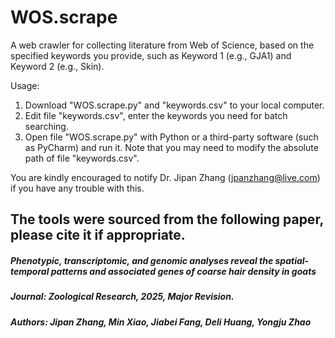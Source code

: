 # WOS.scrape
A web crawler for collecting literature from Web of Science, based on the specified keywords you provide, such as Keyword 1 (e.g., GJA1) and Keyword 2 (e.g., Skin).

Usage:
1. Download "WOS.scrape.py" and "keywords.csv" to your local computer.
2. Edit file "keywords.csv", enter the keywords you need for batch searching.
3. Open file "WOS.scrape.py" with Python or a third-party software (such as PyCharm) and run it. Note that you may need to modify the absolute path of file "keywords.csv".

You are kindly encouraged to notify Dr. Jipan Zhang (jpanzhang@live.com) if you have any trouble with this.

## The tools were sourced from the following paper, please cite it if appropriate.
 ##### Phenotypic, transcriptomic, and genomic analyses reveal the spatial-temporal patterns and associated genes of coarse hair density in goats
 ##### Journal: Zoological Research, 2025, Major Revision.
 ##### Authors: Jipan Zhang, Min Xiao, Jiabei Fang, Deli Huang, Yongju Zhao

